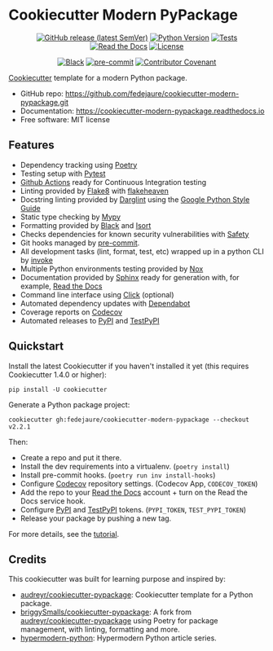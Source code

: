 # Cookiecutter Modern PyPackage

<div align="center">

[![GitHub release (latest SemVer)](https://img.shields.io/github/v/release/fedejaure/cookiecutter-modern-pypackage?logo=github)](https://github.com/fedejaure/cookiecutter-modern-pypackage/releases)
[![Python Version](https://img.shields.io/badge/python-3.8%20%7C%203.9%20%7C%203.10%20%7C%203.11-blue?logo=python)](https://www.python.org/)
[![Tests](https://github.com/fedejaure/cookiecutter-modern-pypackage/workflows/tests/badge.svg)](https://github.com/fedejaure/cookiecutter-modern-pypackage/actions?workflow=tests)
[![Read the Docs](https://readthedocs.org/projects/cookiecutter-modern-pypackage/badge/)](https://cookiecutter-modern-pypackage.readthedocs.io/)
[![License](https://img.shields.io/badge/license-MIT-brightgreen)](https://opensource.org/licenses/MIT)

[![Black](https://img.shields.io/badge/code%20style-black-000000)](https://github.com/psf/black)
[![pre-commit](https://img.shields.io/badge/pre--commit-enabled-brightgreen?logo=pre-commit&logoColor=white)](https://github.com/pre-commit/pre-commit)
[![Contributor Covenant](https://img.shields.io/badge/Contributor%20Covenant-2.0-4baaaa.svg)](https://www.contributor-covenant.org/version/2/0/code_of_conduct/)

</div>

[Cookiecutter][cookiecutter] template for a modern Python package.

* GitHub repo: <https://github.com/fedejaure/cookiecutter-modern-pypackage.git>
* Documentation: <https://cookiecutter-modern-pypackage.readthedocs.io>
* Free software: MIT license

## Features

* Dependency tracking using [Poetry][poetry]
* Testing setup with [Pytest][pytest]
* [Github Actions][github actions] ready for Continuous Integration testing
* Linting provided by [Flake8][flake8] with [flakeheaven][flakeheaven]
* Docstring linting provided by [Darglint][darglint] using the [Google Python Style Guide][google styleguide]
* Static type checking by [Mypy][mypy]
* Formatting provided by [Black][black] and [Isort][isort]
* Checks dependencies for known security vulnerabilities with [Safety][safety]
* Git hooks managed by [pre-commit][pre-commit].
* All development tasks (lint, format, test, etc) wrapped up in a python CLI by [invoke][invoke]
* Multiple Python environments testing provided by [Nox][nox]
* Documentation provided by [Sphinx][sphinx] ready for generation with, for example, [Read the Docs][rtd]
* Command line interface using [Click][click] (optional)
* Automated dependency updates with [Dependabot][dependabot]
* Coverage reports on [Codecov][codecov]
* Automated releases to [PyPI][pypi] and [TestPyPI][testpypi]

## Quickstart

Install the latest Cookiecutter if you haven't installed it yet (this requires Cookiecutter 1.4.0 or higher):

```
pip install -U cookiecutter
```

Generate a Python package project:

```
cookiecutter gh:fedejaure/cookiecutter-modern-pypackage --checkout v2.2.1
```

Then:

* Create a repo and put it there.
* Install the dev requirements into a virtualenv. (`poetry install`)
* Install pre-commit hooks. (`poetry run inv install-hooks`)
* Configure [Codecov][codecov] repository settings. (Codecov App, `CODECOV_TOKEN`)
* Add the repo to your [Read the Docs][rtd] account + turn on the Read the Docs service hook.
* Configure [PyPI][pypi] and [TestPyPI][testpypi] tokens. (`PYPI_TOKEN`, `TEST_PYPI_TOKEN`)
* Release your package by pushing a new tag.

For more details, see the [tutorial][tutorial].

## Credits

This cookiecutter was built for learning purpose and inspired by:

* [audreyr/cookiecutter-pypackage][audreyr/cookiecutter-pypackage]: Cookiecutter template for a Python package.
* [briggySmalls/cookiecutter-pypackage][briggySmalls/cookiecutter-pypackage]: A fork from [audreyr/cookiecutter-pypackage][audreyr/cookiecutter-pypackage] using Poetry for package management, with linting, formatting and more.
* [hypermodern-python][hypermodern-python]: Hypermodern Python article series.

[cookiecutter]: https://github.com/cookiecutter/cookiecutter
[poetry]: https://python-poetry.org/
[pytest]: https://github.com/pytest-dev/pytest
[github actions]: https://github.com/features/actions
[flake8]: https://gitlab.com/pycqa/flake8
[flakeheaven]: https://github.com/flakeheaven/flakeheaven
[isort]: https://github.com/timothycrosley/isort
[black]: https://github.com/psf/black
[darglint]: https://github.com/terrencepreilly/darglint
[mypy]: https://github.com/python/mypy
[pre-commit]: https://pre-commit.com/
[safety]: https://github.com/pyupio/safety
[google styleguide]: https://google.github.io/styleguide/pyguide.html
[invoke]: https://www.pyinvoke.org/
[sphinx]: https://www.sphinx-doc.org/en/master/
[rtd]: https://readthedocs.org/
[nox]: https://nox.thea.codes/en/stable/
[tutorial]: https://cookiecutter-modern-pypackage.readthedocs.io/en/latest/tutorial.html
[click]: http://click.pocoo.org/
[dependabot]: https://dependabot.com/
[audreyr/cookiecutter-pypackage]: https://github.com/audreyr/cookiecutter-pypackage
[briggySmalls/cookiecutter-pypackage]: https://github.com/briggySmalls/cookiecutter-pypackage
[hypermodern-python]: https://cjolowicz.github.io/posts/hypermodern-python-01-setup/
[codecov]: https://codecov.io/
[pypi]: https://pypi.org/
[testpypi]: https://test.pypi.org/

